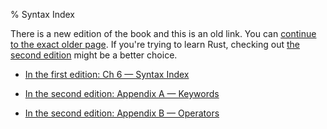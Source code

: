 % Syntax Index

There is a new edition of the book and this is an old link.
You can [continue to the exact older page][1].
If you're trying to learn Rust, checking out [the second edition][2] might be a better choice.

* [In the first edition: Ch 6 — Syntax Index][1]

* [In the second edition: Appendix A — Keywords][2]

* [In the second edition: Appendix B — Operators][3]


[1]: first-edition/syntax-index.html
[2]: second-edition/appendix-01-keywords.html
[3]: second-edition/appendix-02-operators.html
